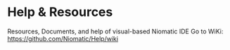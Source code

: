 # Help & Resources
Resources, Documents, and help of visual-based Niomatic IDE
Go to WiKi: https://github.com/Niomatic/Help/wiki
